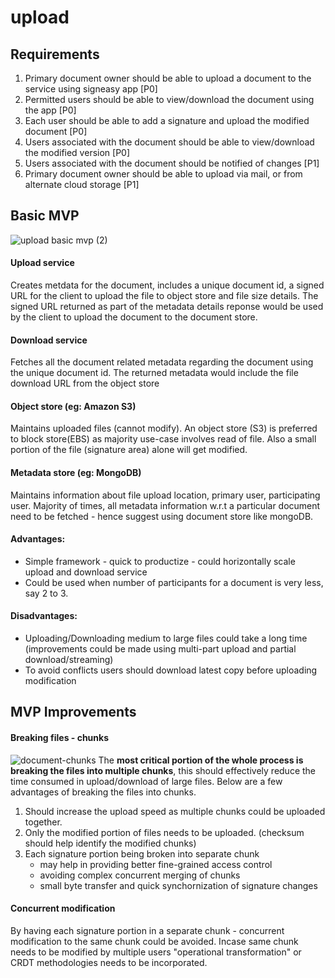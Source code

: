 # upload

## Requirements
1. Primary document owner should be able to upload a document to the service using signeasy app [P0]
2. Permitted users should be able to view/download the document using the app [P0]
3. Each user should be able to add a signature and upload the modified document [P0]
4. Users associated with the document should be able to view/download the modified version [P0]
5. Users associated with the document should be notified of changes [P1]
6. Primary document owner should be able to upload via mail, or from alternate cloud storage [P1]

## Basic MVP
![upload basic mvp (2)](https://user-images.githubusercontent.com/34787500/117582389-65813080-b11f-11eb-9ee6-bbfdeb21b849.png)

#### Upload service
  Creates metdata for the document, includes a unique document id, a signed URL for the client to upload the file to object store and file size details. The signed URL returned as part of the metadata details reponse would be used by the client to upload the document to the document store.
#### Download service
  Fetches all the document related metadata regarding the document using the unique document id. The returned metadata would include the file download URL from the object store 
#### Object store (eg: Amazon S3)
  Maintains uploaded files (cannot modify). An object store (S3) is preferred to block store(EBS) as majority use-case involves read of file. Also a small portion of the file (signature area) alone will get modified.
#### Metadata store (eg: MongoDB)
  Maintains information about file upload location, primary user, participating user. Majority of times, all metadata information w.r.t a particular document need to be fetched - hence suggest using document store like mongoDB.

#### Advantages:
  - Simple framework - quick to productize - could horizontally scale upload and download service
  - Could be used when number of participants for a document is very less, say 2 to 3.
#### Disadvantages:
  - Uploading/Downloading medium to large files could take a long time (improvements could be made using multi-part upload and partial download/streaming)
  - To avoid conflicts users should download latest copy before uploading modification

## MVP Improvements
#### Breaking files - chunks
![document-chunks](https://user-images.githubusercontent.com/34787500/117598495-8a989200-b165-11eb-9cdf-fb0cde9c04a5.png)
The **most critical portion of the whole process is breaking the files into multiple chunks**, this should effectively reduce the time consumed in upload/download of large files. Below are a few advantages of breaking the files into chunks.
1. Should increase the upload speed as multiple chunks could be uploaded together.
2. Only the modified portion of files needs to be uploaded. (checksum should help identify the modified chunks)
3. Each signature portion being broken into separate chunk 
    - may help in providing better fine-grained access control
    - avoiding complex concurrent merging of chunks
    - small byte transfer and quick synchornization of signature changes
  
#### Concurrent modification 
By having each signature portion in a separate chunk - concurrent modification to the same chunk could be avoided. Incase same chunk needs to be modified by multiple users "operational transformation" or CRDT methodologies needs to be incorporated.
  


